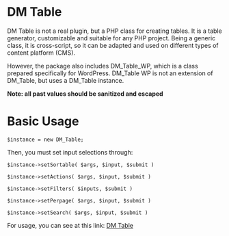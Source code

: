 # DM Table

DM Table is not a real plugin, but a PHP class for creating tables. It is a table generator, customizable and suitable for any PHP project. Being a generic class, it is cross-script, so it can be adapted and used on different types of content platform (CMS).

However, the package also includes DM_Table_WP, which is a class prepared specifically for WordPress. DM_Table WP is not an extension of DM_Table, but uses a DM_Table instance.

__Note: all past values should be sanitized and escaped__

# Basic Usage

`$instance = new DM_Table;`

Then, you must set input selections through:

`$instance->setSortable( $args, $input, $submit )`

`$instance->setActions( $args, $input, $submit )`

`$instance->setFilters( $inputs, $submit )`

`$instance->setPerpage( $args, $input, $submit )`

`$instance->setSearch( $args, $input, $submit )`

For usage, you can see at this link: [DM Table](http://www.iljester.com/portfolio/dm-table/)
